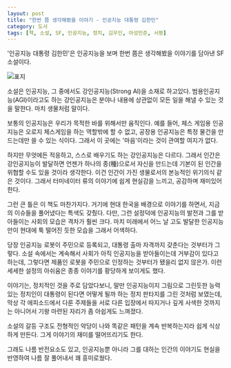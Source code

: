 ```yaml
---
layout: post
title: "한번 쯤 생각해봤을 이야기 - 인공지능 대통령 김한민"
category: 도서
tags: [책, 소설, SF, 인공지능, 정치, 김우인, 아성민준, 서평]
---
```


'인공지능 대통령 김한민'은
인공지능을 보며 한번 쯤은 생각해봤을 이야기를 담아낸 SF 소설이다.

![표지](https://lh3.googleusercontent.com/kbScJuGqZDotFjNoxXo04tYV1-ua5zMeSWir6KAfACnaGp4dNJXfGODpQYKRMD4KrTW9k9tBSXiSuw=s480)

소설은 인공지능, 그 중에서도 강인공지능(Strong AI)을 소재로 하고있다.
범용인공지능(AGI)이라고도 하는 강인공지능은
분야나 내용에 상관없이 모든 일을 해낼 수 있는 것을 말한다.
마치 생물처럼 말이다.

보통의 인공지능은 우리가 목적한 바를 위해서만 움직인다.
예를 들어, 체스 게임용 인공지능은 오로지 체스게임을 하는 역할밖에 할 수 없고,
공장용 인공지능은 특정 물건을 만드는데만 쓸 수 있는 식이다.
그래서 이 곳에는 '마음'이라는 것이 관여할 여지가 없다.

하지만 무엇에든 적응하고, 스스로 배우기도 하는 강인공지능은 다르다.
그래서 인간은 강인공지능이 발달하면
언젠가 하나의 종(種)으로서
자신을 만드는데 기본이 된 인간을 위협할 수도 있을 것이라 생각한다.
이건 인간이 가진 생물로서의 본능적인 위기의식 같은 것이다.
그래서 터미네이터 류의 이야기에 쉽게 현실감을 느끼고,
공감하며 재미있어 한다.

그런 큰 틀은 이 책도 마찬가지다.
거기에 현대 한국을 배경으로 이야기를 하면서, 지금의 이슈들을 풀어냈다는 특색도 갖췄다.
다만, 그런 설정덕에 인공지능의 발전과 그를 받아들이는 사회의 모습은 격차가 훨씬 크다.
마치 미래에서 어느 날 고도 발달한 인공지능만이 현대에 툭 떨어진 듯한 모습을 그래서 어색하다.

당장 인공지능 로봇이 주민으로 등록되고, 대통령 출마 자격까지 갖춘다는 것부터가 그렇다.
소설 속에서는 계속해서 사회가 아직 인공지능을 받아들이는데 거부감이 있다고 하는데,
그렇다면 제품인 로봇을 주민으로 인정하는 것부터가 됐을리 없지 않은가.
이런 세세한 설정의 아쉬움은 종종 이야기를 황당하게 보이게도 했다.

이야기는, 정치적인 것을 주로 담았다보니,
말만 인공지능이지 그림으로 그린듯한 능력있는 정치인이 대통령이 된다면 어떻게 될까 하는
정치 판타지를 그린 것처럼 보였는데,
막상 각 에피소드에서 다룬 주제들을 서로 다른 입장에서 따지거나 깊게 사색한 것까지는 아니어서
기왕 마련된 자리가 좀 아쉽게도 느껴졌다.

소설의 갈등 구조도 전형적인 악당이 나와 똑같은 패턴을 계속 반복하는지라 쉽게 식상하게 만든다.
그게 이야기의 재미를 떨어뜨리기도 한다.

그래도 나름 반전요소도 있고,
인공지능뿐 아니라 그를 대하는 인간의 이야기도 현실을 반영하여 나름 잘 풀어내서 꽤 흥미로웠다.
